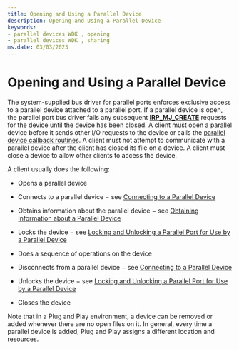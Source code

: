 ```yaml
---
title: Opening and Using a Parallel Device
description: Opening and Using a Parallel Device
keywords:
- parallel devices WDK , opening
- parallel devices WDK , sharing
ms.date: 03/03/2023
---
```


# Opening and Using a Parallel Device





The system-supplied bus driver for parallel ports enforces exclusive access to a parallel device attached to a parallel port. If a parallel device is open, the parallel port bus driver fails any subsequent [**IRP\_MJ\_CREATE**](/previous-versions/ff544131(v=vs.85)) requests for the device until the device has been closed. A client must open a parallel device before it sends other I/O requests to the device or calls the [parallel device callback routines](/windows-hardware/drivers/ddi/index). A client must not attempt to communicate with a parallel device after the client has closed its file on a device. A client must close a device to allow other clients to access the device.

A client usually does the following:

-   Opens a parallel device

-   Connects to a parallel device − see [Connecting to a Parallel Device](connecting-to-a-parallel-device.md)

-   Obtains information about the parallel device − see [Obtaining Information about a Parallel Device](obtaining-information-about-a-parallel-device.md)

-   Locks the device − see [Locking and Unlocking a Parallel Port for Use by a Parallel Device](locking-and-unlocking-a-parallel-port-for-use-by-a-parallel-device.md)

-   Does a sequence of operations on the device

-   Disconnects from a parallel device − see [Connecting to a Parallel Device](connecting-to-a-parallel-device.md)

-   Unlocks the device − see [Locking and Unlocking a Parallel Port for Use by a Parallel Device](locking-and-unlocking-a-parallel-port-for-use-by-a-parallel-device.md)

-   Closes the device

Note that in a Plug and Play environment, a device can be removed or added whenever there are no open files on it. In general, every time a parallel device is added, Plug and Play assigns a different location and resources.

 


